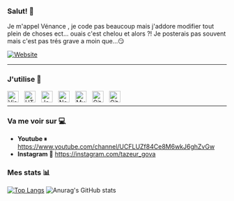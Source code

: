 ### Salut! 👋

Je m'appel Vénance , je code pas beaucoup mais j'addore modifier tout plein de choses ect... ouais c'est chelou et alors ?! Je posterais pas souvent mais c'est pas trés grave a moin que...😏

[![Website](https://img.shields.io/website?label=colatium&style=for-the-badge&url=https%3A%2F%2Fcolatium.ml)](https://colatium.ml)

---

### J'utilise 📌
<img align="left" alt="Visual Studio Code" width="26px" src="https://cdn.jsdelivr.net/gh/devicons/devicon/icons/vscode/vscode-original.svg" style="padding-right:10px;" />
<img align="left" alt="HTML5" width="26px" src="https://cdn.jsdelivr.net/gh/devicons/devicon/icons/html5/html5-original.svg" style="padding-right:10px;" />
<img align="left" alt="JavaScript" width="26px" src="https://cdn.jsdelivr.net/gh/devicons/devicon/icons/javascript/javascript-original.svg" style="padding-right:10px;" />
<img align="left" alt="Node.js" width="26px" src="https://cdn.jsdelivr.net/gh/devicons/devicon/icons/nodejs/nodejs-original.svg" style="padding-right:10px;" />
<img align="left" alt="MySQL" width="26px" src="https://cdn.jsdelivr.net/gh/devicons/devicon/icons/mysql/mysql-original.svg" style="padding-right:10px;" />
<img align="left" alt="Git" width="26px" src="https://cdn.jsdelivr.net/gh/devicons/devicon/icons/git/git-original.svg" style="padding-right:10px;" />
<img align="left" alt="GitHub" width="26px" src="https://user-images.githubusercontent.com/3369400/139448065-39a229ba-4b06-434b-bc67-616e2ed80c8f.png" style="padding-right:10px;" />ㅤ

---

### Va me voir sur 💻

- **Youtube ⏸** https://www.youtube.com/channel/UCFLUZf84Ce8M6wkJ6ghZvGw
- **Instagram 📸** https://instagram.com/tazeur_gova 

### Mes stats 📊

[![Top Langs](https://github-readme-stats.vercel.app/api/top-langs/?username=tazzeur&layout=compact)](https://github.com/tazzeur/github-readme-stats)
![Anurag's GitHub stats](https://github-readme-stats.vercel.app/api?username=Tazzeur&show_icons=true&theme=gradient)
